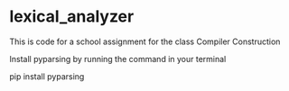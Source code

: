# lexical_analyzer

This is code for a school assignment for the class Compiler Construction

Install pyparsing by running the command in your terminal

pip install pyparsing

